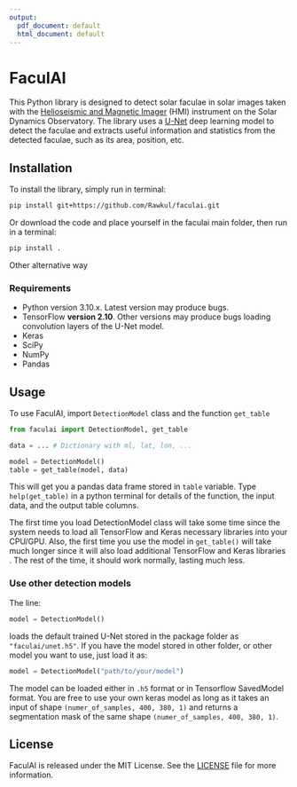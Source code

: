 ```yaml
---
output:
  pdf_document: default
  html_document: default
---
```

# FaculAI

This Python library is designed to detect solar faculae in solar images taken with the [Helioseismic and Magnetic Imager](http://hmi.stanford.edu/) (HMI) instrument on the Solar Dynamics Observatory. The library uses a [U-Net](https://arxiv.org/abs/1505.04597) deep learning model to detect the faculae and extracts useful information and statistics from the detected faculae, such as its area, position, etc.

## Installation

To install the library, simply run in terminal:
``` bash
pip install git+https://github.com/Rawkul/faculai.git
```

Or download the code and place yourself in the faculai main folder, then run in a terminal:

``` bash
pip install .
```

Other alternative way

### Requirements

-   Python version 3.10.x. Latest version may produce bugs.
-   TensorFlow **version 2.10**. Other versions may produce bugs loading convolution layers of the U-Net model.
-   Keras
-   SciPy
-   NumPy
-   Pandas

## Usage

To use FaculAI, import `DetectionModel` class and the function `get_table`

``` python
from faculai import DetectionModel, get_table

data = ... # Dictionary with ml, lat, lon, ...

model = DetectionModel()
table = get_table(model, data)
```

This will get you a pandas data frame stored in `table` variable. Type `help(get_table)` in a python terminal for details of the function, the input data, and the output table columns.

<p class="callout info">

The first time you load DetectionModel class will take some time since the system needs to load all TensorFlow and Keras necessary libraries into your CPU/GPU. Also, the first time you use the model in `get_table()` will take much longer since it will also load additional TensorFlow and Keras libraries . The rest of the time, it should work normally, lasting much less.

</p>

### Use other detection models

The line:

``` python
model = DetectionModel()
```

loads the default trained U-Net stored in the package folder as `"faculai/unet.h5"`. If you have the model stored in other folder, or other model you want to use, just load it as:

``` python
model = DetectionModel("path/to/your/model")
```

The model can be loaded either in `.h5` format or in Tensorflow SavedModel format. You are free to use your own keras model as long as it takes an input of shape `(numer_of_samples, 400, 380, 1)` and returns a segmentation mask of the same shape `(numer_of_samples, 400, 380, 1)`.

## License

FaculAI is released under the MIT License. See the [LICENSE](LICENSE) file for more information.
